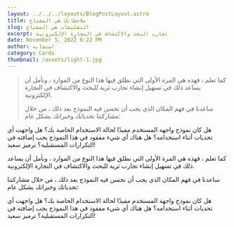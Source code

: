 ```yaml
---
layout: ../../../layouts/BlogPostLayout.astro
title: ملاحظاتك هي المفتاح
slug: التعليقات هي المفتاح
excerpt: تجارب البحث والاكتشاف في التجارة الإلكترونية
date: November 5, 2022 6:22 PM
author: استجابة
category: Cards
thumbnail: /assets/light-1.jpg
---
```

> كما تعلم ، فهذه هي المرة الأولى التي نطلق فيها هذا النوع من الموارد ، ونأمل أن يساعد ذلك في تسهيل إنشاء تجارب ثرية للبحث والاكتشاف في التجارة الإلكترونية.
>
> ساعدنا في فهم المكان الذي يجب أن نحسن فيه النموذج بعد ذلك ، من خلال مشاركتنا تحدياتك وخبراتك بشكل عام:

هل كان نموذج واجهة المستخدم مفيدًا لحالة الاستخدام الخاصة بك؟ هل واجهت أي تحديات أثناء استخدامه؟
هل هناك أي شيء مفقود في هذا النموذج يجب إضافته في التكرارات المستقبلية؟
ترميز سعيد!

كما تعلم ، فهذه هي المرة الأولى التي نطلق فيها هذا النوع من الموارد ، ونأمل أن يساعد ذلك في تسهيل إنشاء تجارب ثرية للبحث والاكتشاف في التجارة الإلكترونية.

ساعدنا في فهم المكان الذي يجب أن نحسن فيه النموذج بعد ذلك ، من خلال مشاركتنا تحدياتك وخبراتك بشكل عام:

هل كان نموذج واجهة المستخدم مفيدًا لحالة الاستخدام الخاصة بك؟ هل واجهت أي تحديات أثناء استخدامه؟
هل هناك أي شيء مفقود في هذا النموذج يجب إضافته في التكرارات المستقبلية؟
ترميز سعيد!